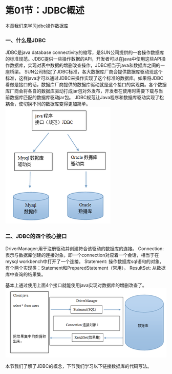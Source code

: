 # 第01节：JDBC概述

本章我们来学习jdbc操作数据库

### 一、什么是JDBC

JDBC是java database connectivity的缩写，是SUN公司提供的一套操作数据库的标准规范。JDBC提供一些操作数据的API，开发者可以在java中使用这些API操作数据库，实现对表中数据的增删改查操作，JDBC相当于java和数据库之间的一座桥梁。
SUN公司制定了JDBC标准，各大数据库厂商会提供数据库驱动现这个标准，这样java才可以通过JDBC来操作实现了这个标准的数据库。如果将JDBC看做是接口的话，数据库厂商提供的数据库驱动就是这个接口的实现类。各个数据库厂商会将各自的数据库驱动打成jar包对外发布，开发者在使用时需要下载与当前数据库匹配的数据库驱动jar包。
JDBC规范让Java程序和数据库驱动实现了松耦合，使切换不同的数据库变得更加简单。  
 ![](../images/1001_gf1.png)

 ### 二、JDBC的四个核心接口

DriverManager:用于注册驱动并创建符合该驱动的数据库的连接。
Connection: 表示与数据库创建的连接对象，即一个connection对应着一个会话，相当于在mysql workbench中打开了一个连接。
Statement: 操作数据库sql语句的对象，有个两个实现类：Statement和PreparedStatement（常用）。
ResultSet: 从数据库中查询的结果集。

基本上通过使用上面4个接口就能使用java实现对数据库的增删改查了。  
 ![](../images/1001_gf2.png)   
 
本节我们了解了JDBC的概念，下节我们学习以下链接数据库的代码写法。


 

